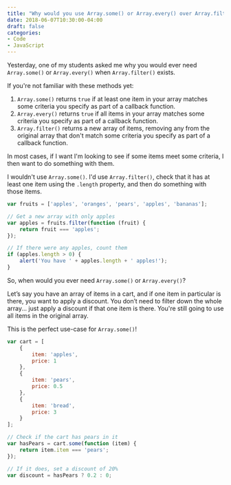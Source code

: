 ```yaml
---
title: "Why would you use Array.some() or Array.every() over Array.filter()"
date: 2018-06-07T10:30:00-04:00
draft: false
categories:
- Code
- JavaScript
---
```


Yesterday, one of my students asked me why you would ever need `Array.some()` or `Array.every()` when `Array.filter()` exists.

If you're not familiar with these methods yet:

1. `Array.some()` returns `true` if at least one item in your array matches some criteria you specify as part of a callback function.
2. `Array.every()` returns `true` if all items in your array matches some criteria you specify as part of a callback function.
3. `Array.filter()` returns a new array of items, removing any from the original array that don't match some criteria you specify as part of a callback function.

In most cases, if I want I'm looking to see if some items meet some criteria, I then want to do something with them.

I wouldn't use `Array.some()`. I'd use `Array.filter()`, check that it has at least one item using the `.length` property, and then do something with those items.

```js
var fruits = ['apples', 'oranges', 'pears', 'apples', 'bananas'];

// Get a new array with only apples
var apples = fruits.filter(function (fruit) {
	return fruit === 'apples';
});

// If there were any apples, count them
if (apples.length > 0) {
	alert('You have ' + apples.length + ' apples!');
}
```

So, when would you ever need `Array.some()` or `Array.every()`?

Let’s say you have an array of items in a cart, and if one item in particular is there, you want to apply a discount. You don’t need to filter down the whole array... just apply a discount if that one item is there. You're still going to use all items in the original array.

This is the perfect use-case for `Array.some()`!

```js
var cart = [
	{
		item: 'apples',
		price: 1
	},
	{
		item: 'pears',
		price: 0.5
	},
	{
		item: 'bread',
		price: 3
	}
];

// Check if the cart has pears in it
var hasPears = cart.some(function (item) {
	return item.item === 'pears';
});

// If it does, set a discount of 20%
var discount = hasPears ? 0.2 : 0;
```